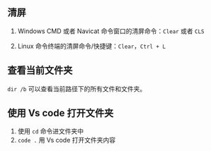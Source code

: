 ## 清屏

1. Windows CMD 或者 Navicat 命令窗口的清屏命令：`Clear` 或者 `CLS`

2. Linux 命令终端的清屏命令/快捷键：`Clear`，`Ctrl + L`

   

## 查看当前文件夹

`dir /b` 可以查看当前路径下的所有文件和文件夹。



## 使用 Vs code 打开文件夹

1. 使用 `cd` 命令进文件夹中
2. `code .` 用 Vs code 打开文件夹内容